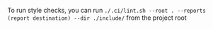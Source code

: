 To run style checks, you can run `./.ci/lint.sh --root . --reports (report destination) --dir ./include/` from the project root 
